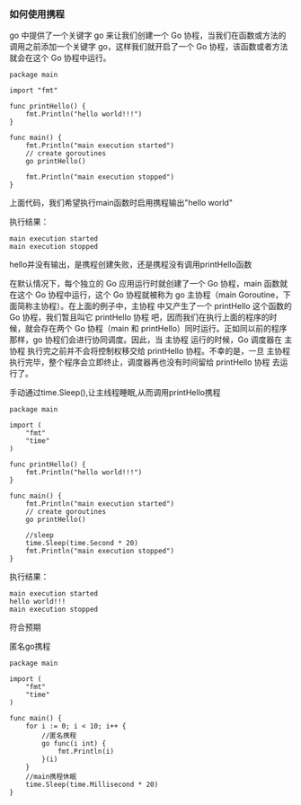### 如何使用携程
go 中提供了一个关键字 go 来让我们创建一个 Go 协程，当我们在函数或方法的调用之前添加一个关键字 go，这样我们就开启了一个 Go 协程，该函数或者方法就会在这个 Go 协程中运行。

```
package main

import "fmt"

func printHello() {
	fmt.Println("hello world!!!")
}

func main() {
	fmt.Println("main execution started")
	// create goroutines
	go printHello()

	fmt.Println("main execution stopped")
}
```
上面代码，我们希望执行main函数时启用携程输出"hello world"

执行结果：

```
main execution started
main execution stopped
```
hello并没有输出，是携程创建失败，还是携程没有调用printHello函数

在默认情况下，每个独立的 Go 应用运行时就创建了一个 Go 协程，main 函数就在这个 Go 协程中运行，这个 Go 协程就被称为 go 主协程（main Goroutine，下面简称主协程）。在上面的例子中，主协程 中又产生了一个 printHello 这个函数的 Go 协程，我们暂且叫它 printHello 协程 吧，因而我们在执行上面的程序的时候，就会存在两个 Go 协程（main 和 printHello）同时运行。正如同以前的程序那样，go 协程们会进行协同调度。因此，当 主协程 运行的时候，Go 调度器在 主协程 执行完之前并不会将控制权移交给 printHello 协程。不幸的是，一旦 主协程 执行完毕，整个程序会立即终止，调度器再也没有时间留给 printHello 协程 去运行了。

手动通过time.Sleep(),让主线程睡眠,从而调用printHello携程

```
package main

import (
	"fmt"
	"time"
)

func printHello() {
	fmt.Println("hello world!!!")
}

func main() {
	fmt.Println("main execution started")
	// create goroutines
	go printHello()

	//sleep
	time.Sleep(time.Second * 20)
	fmt.Println("main execution stopped")
}
```
执行结果：

```
main execution started
hello world!!!
main execution stopped
```
符合预期

匿名go携程

```
package main

import (
	"fmt"
	"time"
)

func main() {
	for i := 0; i < 10; i++ {
	    //匿名携程
		go func(i int) {
			fmt.Println(i)
		}(i)
	}
	//main携程休眠
	time.Sleep(time.Millisecond * 20)
}

```
